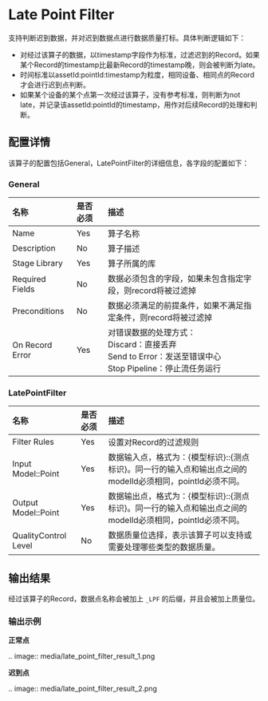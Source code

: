# Late Point Filter

支持判断迟到数据，并对迟到数据点进行数据质量打标。具体判断逻辑如下：

- 对经过该算子的数据，以timestamp字段作为标准，过滤迟到的Record。如果某个Record的timestamp比最新Record的timestamp晚，则会被判断为late。
- 时间标准以assetId:pointId:timestamp为粒度，相同设备、相同点的Record才会进行迟到点判断。
- 如果某个设备的某个点第一次经过该算子，没有参考标准，则判断为not late，并记录该assetId:pointId的timestamp，用作对后续Record的处理和判断。



## 配置详情

该算子的配置包括General，LatePointFilter的详细信息，各字段的配置如下：

### General

| 名称            | 是否必须 | 描述                                                                                                               |
|:----------------|:---------|:-------------------------------------------------------------------------------------------------------------------|
| Name            | Yes      | 算子名称                                                                                                           |
| Description     | No       | 算子描述                                                                                                           |
| Stage Library   | Yes      | 算子所属的库                                                                                                       |
| Required Fields | No       | 数据必须包含的字段，如果未包含指定字段，则record将被过滤掉                                                         |
| Preconditions   | No       | 数据必须满足的前提条件，如果不满足指定条件，则record将被过滤掉                                                     |
| On Record Error | Yes      | 对错误数据的处理方式：<br/>Discard：直接丢弃 <br/>Send to Error：发送至错误中心 <br/>Stop Pipeline：停止流任务运行 |

### LatePointFilter

| 名称                 | 是否必须 | 描述                                                                                                       |
|:---------------------|:---------|:-----------------------------------------------------------------------------------------------------------|
| Filter Rules         | Yes      | 设置对Record的过滤规则                                                                                     |
| Input Model::Point   | Yes      | 数据输入点，格式为：{模型标识}::{测点标识}。同一行的输入点和输出点之间的modelId必须相同，pointId必须不同。 |
| Output Model::Point  | Yes      | 数据输出点，格式为：{模型标识}::{测点标识}。同一行的输入点和输出点之间的modelId必须相同，pointId必须不同。 |
| QualityControl Level | No       | 数据质量位选择，表示该算子可以支持或需要处理哪些类型的数据质量。                                           |



## 输出结果

经过该算子的Record，数据点名称会被加上 `_LPF` 的后缀，并且会被加上质量位。

### 输出示例

**正常点**

.. image:: media/late_point_filter_result_1.png

**迟到点**

.. image:: media/late_point_filter_result_2.png

<!--end-->
